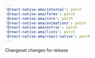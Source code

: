```yaml
---
'@react-native-ama/internal': patch
'@react-native-ama/forms': patch
'@react-native-ama/core': patch
'@react-native-ama/animations': patch
'@react-native-ama/extras': patch
'@react-native-ama/lists': patch
'@react-native-ama/react-native': patch
---
```


Changeset changes for release
